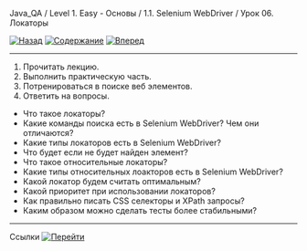 Java_QA / Level 1. Easy - Основы / 1.1. Selenium WebDriver / Урок 06. Локаторы

[![Назад](https://img.shields.io/badge/-%D0%9D%D0%B0%D0%B7%D0%B0%D0%B4-brightgreen)](2.%20Практика.md)
[![Содержание](https://img.shields.io/badge/-%D0%A1%D0%BE%D0%B4%D0%B5%D1%80%D0%B6%D0%B0%D0%BD%D0%B8%D0%B5-purple)](README.md)
[![Вперед](https://img.shields.io/badge/-%D0%92%D0%BF%D0%B5%D1%80%D0%B5%D0%B4-brightgreen)](4.%20Ссылки.md)

***

1. Прочитать лекцию.
2. Выполнить практическую часть.
3. Потренироваться в поиске веб элементов.
4. Ответить на вопросы.

* Что такое локаторы?
* Какие команды поиска есть в Selenium WebDriver? Чем они отличаются?
* Какие типы локаторов есть в Selenium WebDriver?  
* Что будет если не будет найден элемент?
* Что такое относительные локаторы?
* Какие типы относительных лоакторов есть в Selenium WebDriver?
* Какой локатор будем считать оптимальным?
* Какой приоритет при использовании локаторов?
* Как правильно писать CSS селекторы и XPath запросы?
* Каким образом можно сделать тесты более стабильными?

***

Ссылки [![Перейти](https://img.shields.io/badge/-%D0%9F%D0%B5%D1%80%D0%B5%D0%B9%D1%82%D0%B8-blue)](4.%20Ссылки.md)